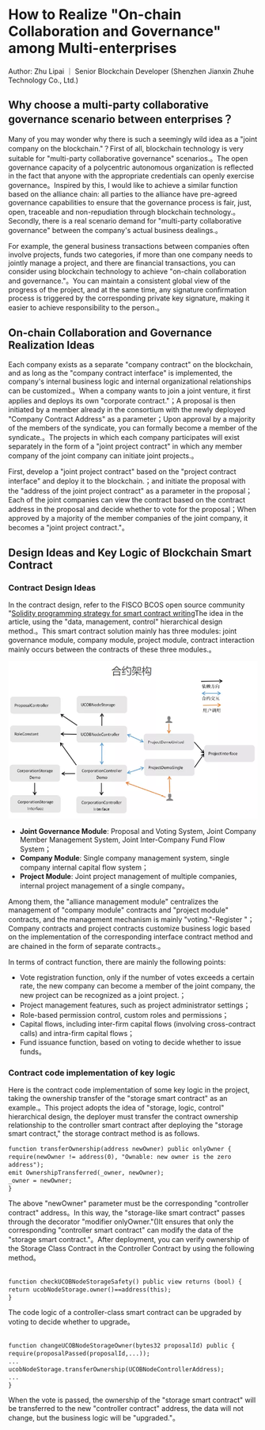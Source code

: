 # How to Realize "On-chain Collaboration and Governance" among Multi-enterprises

Author: Zhu Lipai ｜ Senior Blockchain Developer (Shenzhen Jianxin Zhuhe Technology Co., Ltd.)

## Why choose a multi-party collaborative governance scenario between enterprises？

Many of you may wonder why there is such a seemingly wild idea as a "joint company on the blockchain."？First of all, blockchain technology is very suitable for "multi-party collaborative governance" scenarios.。The open governance capacity of a polycentric autonomous organization is reflected in the fact that anyone with the appropriate credentials can openly exercise governance。Inspired by this, I would like to achieve a similar function based on the alliance chain: all parties to the alliance have pre-agreed governance capabilities to ensure that the governance process is fair, just, open, traceable and non-repudiation through blockchain technology.。Secondly, there is a real scenario demand for "multi-party collaborative governance" between the company's actual business dealings.。

For example, the general business transactions between companies often involve projects, funds two categories, if more than one company needs to jointly manage a project, and there are financial transactions, you can consider using blockchain technology to achieve "on-chain collaboration and governance."。You can maintain a consistent global view of the progress of the project, and at the same time, any signature confirmation process is triggered by the corresponding private key signature, making it easier to achieve responsibility to the person.。

## On-chain Collaboration and Governance Realization Ideas

Each company exists as a separate "company contract" on the blockchain, and as long as the "company contract interface" is implemented, the company's internal business logic and internal organizational relationships can be customized.。When a company wants to join a joint venture, it first applies and deploys its own "corporate contract."；A proposal is then initiated by a member already in the consortium with the newly deployed "Company Contract Address" as a parameter；Upon approval by a majority of the members of the syndicate, you can formally become a member of the syndicate.。The projects in which each company participates will exist separately in the form of a "joint project contract" in which any member company of the joint company can initiate joint projects.。

First, develop a "joint project contract" based on the "project contract interface" and deploy it to the blockchain.；and initiate the proposal with the "address of the joint project contract" as a parameter in the proposal；Each of the joint companies can view the contract based on the contract address in the proposal and decide whether to vote for the proposal；When approved by a majority of the member companies of the joint company, it becomes a "joint project contract."。

## Design Ideas and Key Logic of Blockchain Smart Contract

### Contract Design Ideas

In the contract design, refer to the FISCO BCOS open source community "[Solidity programming strategy for smart contract writing](http://mp.weixin.qq.com/s?__biz=MzA3MTI5Njg4Mw==&mid=2247485719&idx=1&sn=2466598f695c56d2865388b7db423196&chksm=9f2efb0ba859721d757cd12f9ff19b3f2af21c00781f31970b1fa156de73d72ca49b12fc0200&scene=21#wechat_redirect)The idea in the article, using the "data, management, control" hierarchical design method.。This smart contract solution mainly has three modules: joint governance module, company module, project module, contract interaction mainly occurs between the contracts of these three modules.。

![](../../../images/articles/application_on-chain_collaboration_multiple_enterprises_jianxinzhuhe/IMG_5275.PNG)

- **Joint Governance Module**: Proposal and Voting System, Joint Company Member Management System, Joint Inter-Company Fund Flow System；
- **Company Module**: Single company management system, single company internal capital flow system；
- **Project Module**: Joint project management of multiple companies, internal project management of a single company。

Among them, the "alliance management module" centralizes the management of "company module" contracts and "project module" contracts, and the management mechanism is mainly "voting."-Register "；Company contracts and project contracts customize business logic based on the implementation of the corresponding interface contract method and are chained in the form of separate contracts.。

In terms of contract function, there are mainly the following points:

- Vote registration function, only if the number of votes exceeds a certain rate, the new company can become a member of the joint company, the new project can be recognized as a joint project.；
- Project management features, such as project administrator settings；
- Role-based permission control, custom roles and permissions；
- Capital flows, including inter-firm capital flows (involving cross-contract calls) and intra-firm capital flows；
- Fund issuance function, based on voting to decide whether to issue funds。

### Contract code implementation of key logic

Here is the contract code implementation of some key logic in the project, taking the ownership transfer of the "storage smart contract" as an example.。This project adopts the idea of "storage, logic, control" hierarchical design, the deployer must transfer the contract ownership relationship to the controller smart contract after deploying the "storage smart contract," the storage contract method is as follows.

```
function transferOwnership(address newOwner) public onlyOwner {
require(newOwner != address(0), "Ownable: new owner is the zero address");
emit OwnershipTransferred(_owner, newOwner);
_owner = newOwner;
}
```

The above "newOwner" parameter must be the corresponding "controller contract" address。In this way, the "storage-like smart contract" passes through the decorator "modifier onlyOwner."()It ensures that only the corresponding "controller smart contract" can modify the data of the "storage smart contract."。After deployment, you can verify ownership of the Storage Class Contract in the Controller Contract by using the following method。

```

function checkUCOBNodeStorageSafety() public view returns (bool) {
return ucobNodeStorage.owner()==address(this);
}
```

The code logic of a controller-class smart contract can be upgraded by voting to decide whether to upgrade。

```

function changeUCOBNodeStorageOwner(bytes32 proposalId) public {
require(proposalPassed(proposalId,...));
...
ucobNodeStorage.transferOwnership(UCOBNodeControllerAddress);
...
}
```

When the vote is passed, the ownership of the "storage smart contract" will be transferred to the new "controller contract" address, the data will not change, but the business logic will be "upgraded."。
